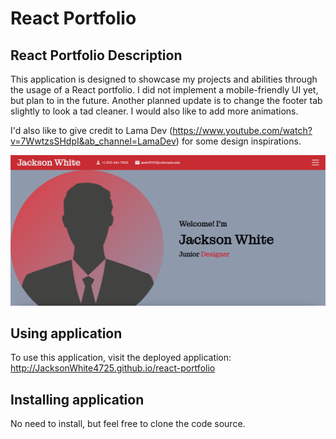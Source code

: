 # React Portfolio

## React Portfolio Description

This application is designed to showcase my projects and abilities through the usage of a React portfolio. I did not implement a mobile-friendly UI yet, but plan to in the future. Another planned update is to change the footer tab slightly to look a tad cleaner. I would also like to add more animations.

I'd also like to give credit to Lama Dev (https://www.youtube.com/watch?v=7WwtzsSHdpI&ab_channel=LamaDev) for some design inspirations. 

![Image of application](./react.png)

## Using application

To use this application, visit the deployed application: http://JacksonWhite4725.github.io/react-portfolio

## Installing application

No need to install, but feel free to clone the code source.